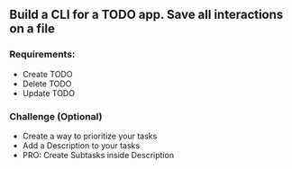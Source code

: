## Build a CLI for a TODO app. Save all interactions on a file

### Requirements:

- Create TODO
- Delete TODO
- Update TODO


### Challenge (Optional)

- Create a way to prioritize your tasks
- Add a Description to your tasks
- PRO: Create Subtasks inside Description